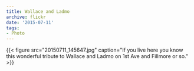 ```yaml
---
title: Wallace and Ladmo
archive: flickr
date: '2015-07-11'
tags:
- Photo
---
```

{{< figure src="20150711_145647.jpg" caption="If you live here you know this wonderful tribute to Wallace and Ladmo on 1st Ave and Fillmore or so." >}}
